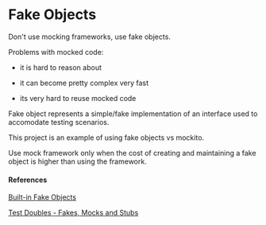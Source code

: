 # Fake Objects

Don't use mocking frameworks, use fake objects.

Problems with mocked code:

 - it is hard to reason about
 
 - it can become pretty complex very fast
 
 - its very hard to reuse mocked code

Fake object represents a simple/fake implementation of an interface used to accomodate testing scenarios. 

This project is an example of using fake objects vs mockito.

Use mock framework only when the cost of creating and maintaining a fake object is higher than using the framework.  

#### References
[Built-in Fake Objects](https://www.yegor256.com/2014/09/23/built-in-fake-objects.html)

[Test Doubles - Fakes, Mocks and Stubs](https://blog.pragmatists.com/test-doubles-fakes-mocks-and-stubs-1a7491dfa3da)
